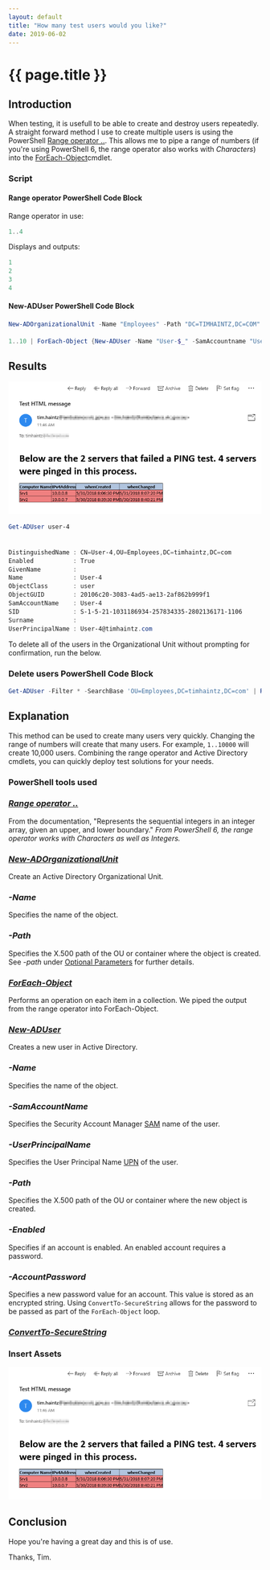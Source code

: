 ```yaml
---
layout: default
title: "How many test users would you like?"
date: 2019-06-02
---
```

# {{ page.title }}

## Introduction

When testing, it is usefull to be able to create and destroy users repeatedly. A straight forward method I use to create multiple users is using the PowerShell [Range operator ..](https://docs.microsoft.com/en-us/powershell/module/microsoft.powershell.core/about/about_operators?view=powershell-6#range-operator-). This allows me to pipe a range of numbers (if you're using PowerShell 6, the range operator also works with *Characters*) into the [ForEach-Object](https://docs.microsoft.com/en-us/powershell/module/microsoft.powershell.core/foreach-object?view=powershell-6)cmdlet.

### Script

#### Range operator PowerShell Code Block

Range operator in use:

```powershell
1..4
```

Displays and outputs:

```powershell
1
2
3
4
```

#### New-ADUser PowerShell Code Block

```powershell
New-ADOrganizationalUnit -Name "Employees" -Path "DC=TIMHAINTZ,DC=COM"

1..10 | ForEach-Object {New-ADUser -Name "User-$_" -SamAccountname "User-$_" -UserPrincipalName "User-$_`@timhaintz.com" -Path "OU=Employees,DC=timhaintz,DC=com" -Enabled $true -AccountPassword (ConvertTo-SecureString "P@ssw0rd" -AsPlainText -force)}

```

## Results

![Name of Image](/assets/20180531/HTML-EmailAsFile.png)

```powershell
Get-ADUser user-4


DistinguishedName : CN=User-4,OU=Employees,DC=timhaintz,DC=com
Enabled           : True
GivenName         :
Name              : User-4
ObjectClass       : user
ObjectGUID        : 20106c20-3083-4ad5-ae13-2af862b999f1
SamAccountName    : User-4
SID               : S-1-5-21-1031186934-257834335-2802136171-1106
Surname           :
UserPrincipalName : User-4@timhaintz.com
```

To delete all of the users in the Organizational Unit without prompting for confirmation, run the below.

### Delete users PowerShell Code Block

```powershell
Get-ADUser -Filter * -SearchBase 'OU=Employees,DC=timhaintz,DC=com' | Remove-ADUser -Confirm:$false
```

## Explanation

This method can be used to create many users very quickly. Changing the range of numbers will create that many users. For example, `1..10000` will create 10,000 users. Combining the range operator and Active Directory cmdlets, you can quickly deploy test solutions for your needs.

### PowerShell tools used

### *[Range operator ..](https://docs.microsoft.com/en-us/powershell/module/microsoft.powershell.core/about/about_operators?view=powershell-6#range-operator-)*

From the documentation, "Represents the sequential integers in an integer array, given an upper, and lower boundary."
*From PowerShell 6, the range operator works with Characters as well as Integers.*

### *[New-ADOrganizationalUnit](https://docs.microsoft.com/en-us/powershell/module/addsadministration/new-adorganizationalunit?view=win10-ps)*

Create an Active Directory Organizational Unit.

### *-Name*

Specifies the name of the object.

### *-Path*

Specifies the X.500 path of the OU or container where the object is created. See *-path* under [Optional Parameters](https://docs.microsoft.com/en-us/powershell/module/addsadministration/new-adorganizationalunit?view=win10-ps#optional-parameters) for further details.

### *[ForEach-Object](https://docs.microsoft.com/en-us/powershell/module/microsoft.powershell.core/foreach-object?view=powershell-6)*

Performs an operation on each item in a collection. We piped the output from the range operator into ForEach-Object.

### *[New-ADUser](https://docs.microsoft.com/en-us/powershell/module/addsadministration/new-aduser?view=win10-ps)*

Creates a new user in Active Directory.

### *-Name*

Specifies the name of the object.

### *-SamAccountName*

Specifies the Security Account Manager [SAM](https://docs.microsoft.com/en-us/previous-versions/windows/it-pro/windows-server-2003/cc756748(v=ws.10)) name of the user.

### *-UserPrincipalName*

Specifies the User Principal Name [UPN](https://docs.microsoft.com/en-us/windows/desktop/adschema/a-userprincipalname) of the user.

### *-Path*

Specifies the X.500 path of the OU or container where the new object is created.

### *-Enabled*

Specifies if an account is enabled. An enabled account requires a password.

### *-AccountPassword*

Specifies a new password value for an account. This value is stored as an encrypted string. Using `ConvertTo-SecureString` allows for the password to be passed as part of the `ForEach-Object` loop.

### *[ConvertTo-SecureString](https://docs.microsoft.com/en-us/powershell/module/microsoft.powershell.security/convertto-securestring?view=powershell-6)*



### Insert Assets

![Name of Image](/assets/20180531/HTML-EmailAsFile.png)

## Conclusion

Hope you're having a great day and this is of use.

Thanks, Tim.
